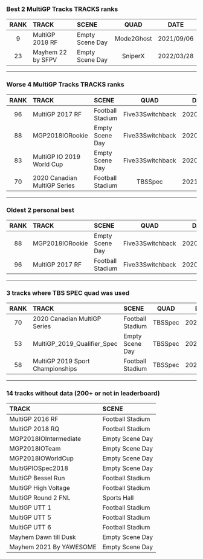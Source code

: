 ### Best 2 MultiGP Tracks TRACKS ranks
|RANK|TRACK|SCENE|QUAD|DATE|
|:---:|:---|:---|:---:|:---:|
|9|MultiGP 2018 RF|Empty Scene Day|Mode2Ghost|2021/09/06|
|23|Mayhem 22 by SFPV|Empty Scene Day|SniperX|2022/03/28|
---
### Worse 4 MultiGP Tracks TRACKS ranks
|RANK|TRACK|SCENE|QUAD|DATE|
|:---:|:---|:---|:---:|:---:|
|96|MultiGP 2017 RF|Football Stadium|Five33Switchback|2020/04/17|
|88|MGP2018IORookie|Empty Scene Day|Five33Switchback|2020/04/17|
|83|MultiGP IO 2019 World Cup|Empty Scene Day|Five33Switchback|2020/05/19|
|70|2020 Canadian MultiGP Series|Football Stadium|TBSSpec|2021/09/11|
---
### Oldest 2 personal best
|RANK|TRACK|SCENE|QUAD|DATE|
|:---:|:---|:---|:---:|:---:|
|88|MGP2018IORookie|Empty Scene Day|Five33Switchback|2020/04/17|
|96|MultiGP 2017 RF|Football Stadium|Five33Switchback|2020/04/17|
---
### 3 tracks where TBS SPEC quad was used
|RANK|TRACK|SCENE|QUAD|DATE|
|:---:|:---|:---|:---:|:---:|
|70|2020 Canadian MultiGP Series|Football Stadium|TBSSpec|2021/09/11|
|53|MultiGP_2019_Qualifier_Spec|Empty Scene Day|TBSSpec|2020/10/02|
|58|MultiGP 2019 Sport Championships|Football Stadium|TBSSpec|2021/02/03|
---
### 14 tracks without data (200+ or not in leaderboard)
|TRACK|SCENE|
|:---|:---|
|MultiGP 2016 RF|Football Stadium|
|MultiGP 2018 RQ|Football Stadium|
|MGP2018IOIntermediate|Empty Scene Day|
|MGP2018IOTeam|Empty Scene Day|
|MGP2018IOWorldCup|Empty Scene Day|
|MultiGPIOSpec2018|Empty Scene Day|
|MultiGP Bessel Run|Football Stadium|
|MultiGP High Voltage|Football Stadium|
|MultiGP Round 2 FNL|Sports Hall|
|MultiGP UTT 1|Football Stadium|
|MultiGP UTT 5|Football Stadium|
|MultiGP UTT 6|Football Stadium|
|Mayhem Dawn till Dusk|Empty Scene Day|
|Mayhem 2021 By YAWESOME|Empty Scene Day|
